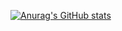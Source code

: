 [![Anurag's GitHub stats](https://github-readme-stats.vercel.app/api?username=handaniel)](https://github.com/anuraghazra/github-readme-stats)
